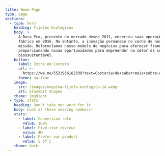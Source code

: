 ```yaml
---
title: Home Page
type: page
sections:
  - type: hero
    heading: Tijolos Ecológicos
    body: >
      A Dura Eco, presente no mercado desde 2011, encerrou suas operações como
      fábrica em 2016. No entanto, a inovação permanece no cerne de nossa
      missão. Reformulamos nosso modelo de negócios para oferecer franquias,
      proporcionando novas oportunidades para empreender no setor da construção
      biossustentável. 
    button:
      label: Entre em Contato
      url: >-
        https://wa.me/5521936182339?text=Gostaria+de+saber+mais+sobre+a+Franquia+DuraEco
      theme: outline
    image:
      src: /images/maquina-tijolo-ecologico-14.webp
      alt: Stackbit Shapes
    theme: imgRight
  - type: stats
    heading: Don't take our word for it
    body: Look at these amazing numbers!
    stats:
      - label: Conversion rate
        value: 100%
      - label: Five-star reviews
        value: 4M
      - label: Prefer our product
        value: 5 of 5
    theme: dark
---
```

